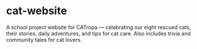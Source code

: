 # cat-website
A school project website for CATropa — celebrating our eight rescued cats, their stories, daily adventures, and tips for cat care. Also includes trivia and community tales for cat lovers.
